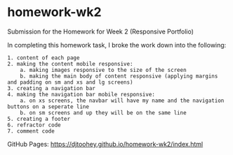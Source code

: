 # homework-wk2
Submission for the Homework for Week 2 (Responsive Portfolio)  

In completing this homework task, I broke the work down into the following:
```
1. content of each page
2. making the content mobile responsive:
    a. making images responsive to the size of the screen
    b. making the main body of content responsive (applying margins and padding on sm and xs and lg screens)
3. creating a navigation bar
4. making the navigation bar mobile responsive:
    a. on xs screens, the navbar will have my name and the navigation buttons on a seperate line
    b. on sm screens and up they will be on the same line
5. creating a footer
6. refractor code
7. comment code
```

GitHub Pages: https://djtoohey.github.io/homework-wk2/index.html

